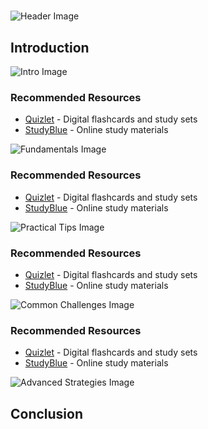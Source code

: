 # 


![Header Image](https://fal.media/files/zebra/L4fLWqMMedxiGtPLCQtt3.png)

## Introduction


![Intro Image](https://fal.media/files/monkey/8uGKxYvelh4Gr8zHSmNxa.png)

<a href=".html"></a>

### Recommended Resources
- [Quizlet](https://quizlet.com/) - Digital flashcards and study sets
- [StudyBlue](https://www.studyblue.com/) - Online study materials


![Fundamentals Image](https://fal.media/files/penguin/chNPKww9-KizFARvsfelI.png)

<a href=".html"></a>

### Recommended Resources
- [Quizlet](https://quizlet.com/) - Digital flashcards and study sets
- [StudyBlue](https://www.studyblue.com/) - Online study materials


![Practical Tips Image](https://fal.media/files/zebra/qhgydovw2uEAiOtADiLgU.png)

<a href=".html"></a>

### Recommended Resources
- [Quizlet](https://quizlet.com/) - Digital flashcards and study sets
- [StudyBlue](https://www.studyblue.com/) - Online study materials


![Common Challenges Image](https://fal.media/files/monkey/uU5xkrEVY9vfeKqE8-Z1K.png)

<a href=".html"></a>

### Recommended Resources
- [Quizlet](https://quizlet.com/) - Digital flashcards and study sets
- [StudyBlue](https://www.studyblue.com/) - Online study materials


![Advanced Strategies Image](https://fal.media/files/kangaroo/l9o0KAc_RpKUJT3qINmGH.png)

## Conclusion

